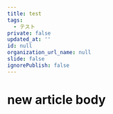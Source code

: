 ```yaml
---
title: test
tags:
  - テスト
private: false
updated_at: ''
id: null
organization_url_name: null
slide: false
ignorePublish: false
---
```

# new article body
